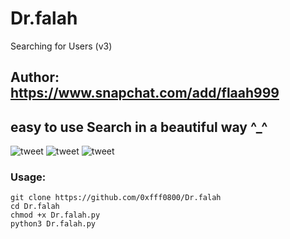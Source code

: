 # Dr.falah
Searching for Users (v3)

## Author: https://www.snapchat.com/add/flaah999

## easy to use Search in a beautiful way  ^_^




![tweet](https://www10.0zz0.com/2020/04/10/06/992270553.png)
![tweet](https://www10.0zz0.com/2020/04/10/06/214032711.png)
![tweet](https://www10.0zz0.com/2020/04/10/06/407868911.png)



### Usage:
```
git clone https://github.com/0xfff0800/Dr.falah
cd Dr.falah
chmod +x Dr.falah.py
python3 Dr.falah.py




```
